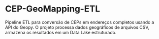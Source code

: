 # CEP-GeoMapping-ETL
Pipeline ETL para conversão de CEPs em endereços completos usando a API do Geopy. O projeto processa dados geográficos de arquivos CSV, armazena os resultados em um Data Lake estruturado.
